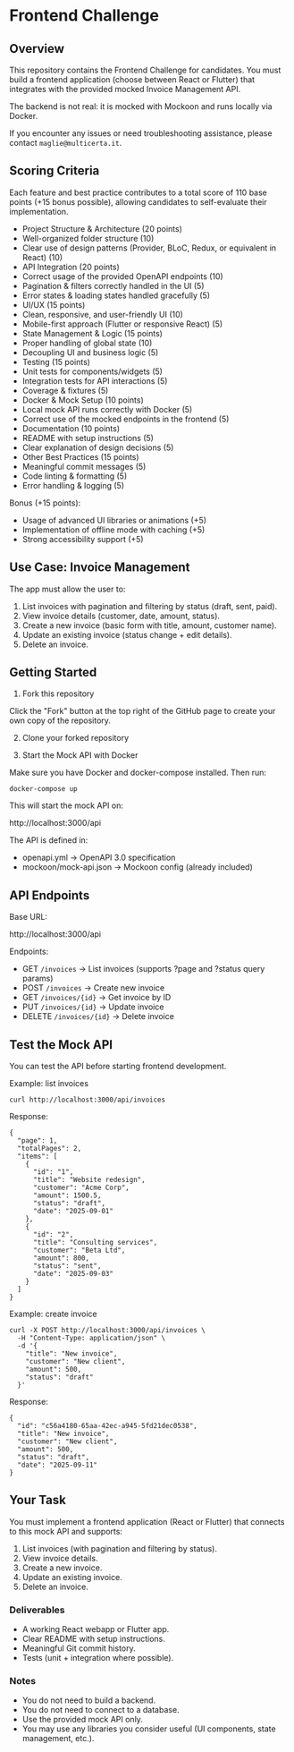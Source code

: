 # Frontend Challenge

## Overview

This repository contains the Frontend Challenge for candidates.
You must build a frontend application (choose between React or Flutter) that integrates with the provided mocked Invoice Management API.

The backend is not real: it is mocked with Mockoon and runs locally via Docker.

If you encounter any issues or need troubleshooting assistance, please contact `maglie@multicerta.it`.

## Scoring Criteria

Each feature and best practice contributes to a total score of 110 base points (+15 bonus possible), allowing candidates to self-evaluate their implementation.
- Project Structure & Architecture (20 points)
- Well-organized folder structure (10)
- Clear use of design patterns (Provider, BLoC, Redux, or equivalent in React) (10)
- API Integration (20 points)
- Correct usage of the provided OpenAPI endpoints (10)
- Pagination & filters correctly handled in the UI (5)
- Error states & loading states handled gracefully (5)
- UI/UX (15 points)
- Clean, responsive, and user-friendly UI (10)
- Mobile-first approach (Flutter or responsive React) (5)
- State Management & Logic (15 points)
- Proper handling of global state (10)
- Decoupling UI and business logic (5)
- Testing (15 points)
- Unit tests for components/widgets (5)
- Integration tests for API interactions (5)
- Coverage & fixtures (5)
- Docker & Mock Setup (10 points)
- Local mock API runs correctly with Docker (5)
- Correct use of the mocked endpoints in the frontend (5)
- Documentation (10 points)
- README with setup instructions (5)
- Clear explanation of design decisions (5)
- Other Best Practices (15 points)
- Meaningful commit messages (5)
- Code linting & formatting (5)
- Error handling & logging (5)

Bonus (+15 points):
- Usage of advanced UI libraries or animations (+5)
- Implementation of offline mode with caching (+5)
- Strong accessibility support (+5)

## Use Case: Invoice Management

The app must allow the user to:
1. List invoices with pagination and filtering by status (draft, sent, paid).
2. View invoice details (customer, date, amount, status).
3. Create a new invoice (basic form with title, amount, customer name).
4. Update an existing invoice (status change + edit details).
5. Delete an invoice.


## Getting Started

1. Fork this repository

Click the "Fork" button at the top right of the GitHub page to create your own copy of the repository.

2. Clone your forked repository

3. Start the Mock API with Docker

Make sure you have Docker and docker-compose installed.
Then run:

```
docker-compose up
```

This will start the mock API on:

http://localhost:3000/api

The API is defined in:
- openapi.yml → OpenAPI 3.0 specification
- mockoon/mock-api.json → Mockoon config (already included)


## API Endpoints

Base URL:

http://localhost:3000/api

Endpoints:
- GET `/invoices` → List invoices (supports ?page and ?status query params)
- POST `/invoices` → Create new invoice
- GET `/invoices/{id}` → Get invoice by ID
- PUT `/invoices/{id}` → Update invoice
- DELETE `/invoices/{id}` → Delete invoice


## Test the Mock API

You can test the API before starting frontend development.

Example: list invoices

`curl http://localhost:3000/api/invoices`

Response:

```
{
  "page": 1,
  "totalPages": 2,
  "items": [
    {
      "id": "1",
      "title": "Website redesign",
      "customer": "Acme Corp",
      "amount": 1500.5,
      "status": "draft",
      "date": "2025-09-01"
    },
    {
      "id": "2",
      "title": "Consulting services",
      "customer": "Beta Ltd",
      "amount": 800,
      "status": "sent",
      "date": "2025-09-03"
    }
  ]
}
```

Example: create invoice

```
curl -X POST http://localhost:3000/api/invoices \
  -H "Content-Type: application/json" \
  -d '{
    "title": "New invoice",
    "customer": "New client",
    "amount": 500,
    "status": "draft"
  }'
```

Response:

```
{
  "id": "c56a4180-65aa-42ec-a945-5fd21dec0538",
  "title": "New invoice",
  "customer": "New client",
  "amount": 500,
  "status": "draft",
  "date": "2025-09-11"
}
```

## Your Task

You must implement a frontend application (React or Flutter) that connects to this mock API and supports:
1. List invoices (with pagination and filtering by status).
2. View invoice details.
3. Create a new invoice.
4. Update an existing invoice.
5. Delete an invoice.


### Deliverables
- A working React webapp or Flutter app.
- Clear README with setup instructions.
- Meaningful Git commit history.
- Tests (unit + integration where possible).


### Notes
- You do not need to build a backend.
- You do not need to connect to a database.
- Use the provided mock API only.
- You may use any libraries you consider useful (UI components, state management, etc.).
